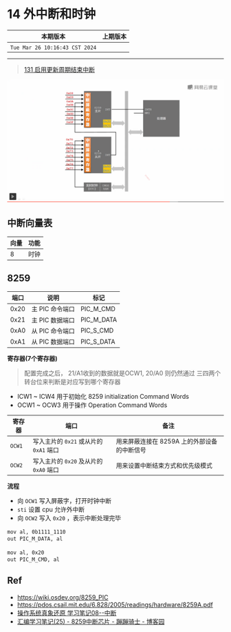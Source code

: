 # 14 外中断和时钟

|本期版本|上期版本
|:---:|:---:
`Tue Mar 26 10:16:43 CST 2024` |

---

> [131 启用更新周期结束中断](https://study.163.com/course/courseLearn.htm?courseId=1209670804#/learn/video?lessonId=1280833423&courseId=1209670804)

<img src="./01.png" />




## 中断向量表

向量 | 功能
---|---
8 | 时钟

## 8259


端口 | 说明 | 标记
---|---|---
0x20 | 主 PIC 命令端口 | PIC\_M\_CMD
0x21 | 主 PIC 数据端口 | PIC\_M\_DATA
0xA0 | 从 PIC 命令端口 | PIC\_S\_CMD
0xA1 | 从 PIC 数据端口 | PIC\_S\_DATA

**寄存器(7个寄存器)**

> 配置完成之后， 21/A1收到的数据就是OCW1, 20/A0 则仍然通过 三四两个转台位来判断是对应写到哪个寄存器

* ICW1 ~ ICW4 用于初始化 8259 initialization Command Words
* OCW1 ~ OCW3 用于操作 Operation Command Words


寄存器|端口|备注
---|---|---
`OCW1` | 写入主片的 `0x21` 或从片的 `0xA1` 端口 | 用来屏蔽连接在 8259A 上的外部设备的中断信号
`OCW2` | 写入主片的 `0x20` 及从片的 `0xA0` 端口 | 用来设置中断结束方式和优先级模式

**流程**


* 向 `OCW1` 写入屏蔽字，打开时钟中断
* `sti` 设置 cpu 允许外中断
*  向 `OCW2` 写入 `0x20` ，表示中断处理完毕

```
mov al, 0b1111_1110
out PIC_M_DATA, al

mov al, 0x20
out PIC_M_CMD, al
```

## Ref

* <https://wiki.osdev.org/8259_PIC>
* <https://pdos.csail.mit.edu/6.828/2005/readings/hardware/8259A.pdf>
* [操作系统真象还原 学习笔记08--中断](https://www.kn0sky.com/?p=47)
* [汇编学习笔记(25) - 8259中断芯片 - 蹦蹦骑士 - 博客园](https://www.cnblogs.com/alwaysking/p/14530023.html)
